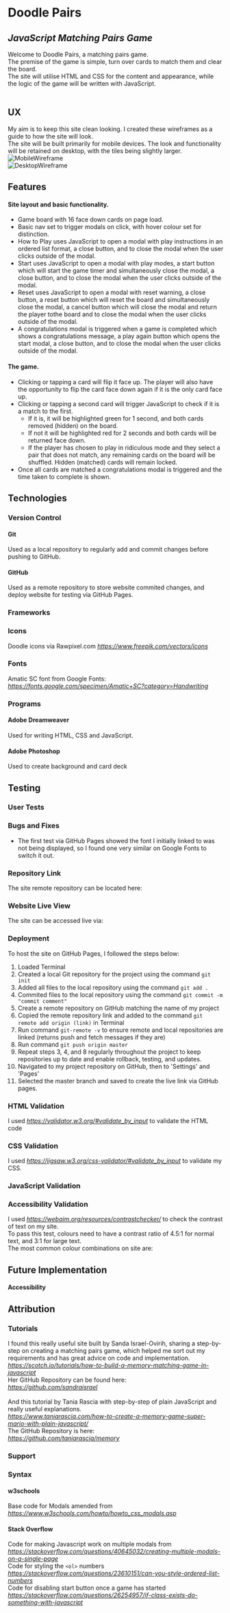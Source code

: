 # Doodle Pairs
## _JavaScript Matching Pairs Game_

Welcome to Doodle Pairs, a matching pairs game.
</br>
The premise of the game is simple, turn over cards to match them and clear the board.
</br>
The site will utilise HTML and CSS for the content and appearance, while the logic of the game will be written with JavaScript. 
</br>
</br>

## UX ##
My aim is to keep this site clean looking. I created these wireframes as a guide to how the site will look.
</br>
The site will be built primarily for mobile devices. The look and functionality will be retained on desktop, with the tiles being slightly larger.
</br>
![MobileWireframe](/wireframes/Mobile-Wireframes.jpg)
</br>
![DesktopWireframe](/wireframes/Desktop-Wireframe.png)

## Features ##
#### Site layout and basic functionality. ####
- Game board with 16 face down cards on page load.
- Basic nav set to trigger modals on click, with hover colour set for distinction.
- How to Play uses JavaScript to open a modal with play instructions in an ordered list format, a close button, and to close the modal when the user clicks outside of the modal.
- Start uses JavaScript to open a modal with play modes, a start button which will start the game timer and simultaneously close the modal, a close button, and to close the modal when the user clicks outside of the modal. 
- Reset uses JavaScript to open a modal with reset warning, a close button, a reset button which will reset the board and simultaneously close the modal, a cancel button which will close the modal and return the player tothe board and to close the modal when the user clicks outside of the modal.
- A congratulations modal is triggered when a game is completed which shows a congratulations message, a play again button which opens the start modal, a close button, and to close the modal when the user clicks outside of the modal.

#### The game. ####
- Clicking or tapping a card will flip it face up. The player will also have the opportunity to flip the card face down again if it is the only card face up.
- Clicking or tapping a second card will trigger JavaScript to check if it is a match to the first. 
	- If it is, it will be highlighted green for 1 second, and both cards removed (hidden) on the board. 
	- If not it will be highlighted red for 2 seconds and both cards will be returned face down.
	- If the player has chosen to play in ridiculous mode  and they select a pair that does not match, any remaining cards on the board will be shuffled. Hidden (matched) cards will remain locked. 
- Once all cards are matched a congratulations modal is triggered and the time taken to complete is shown.

## Technologies ##

### Version Control ###

#### Git ####
Used as a local repository to regularly add and commit changes before pushing to GitHub.

#### GitHub ####
Used as a remote repository to store website commited changes, and deploy website for testing via GitHub Pages.

### Frameworks ###

### Icons ###
Doodle icons via Rawpixel.com *https://www.freepik.com/vectors/icons*

### Fonts ###
Amatic SC font from Google Fonts: *https://fonts.google.com/specimen/Amatic+SC?category=Handwriting*

### Programs ###

#### Adobe Dreamweaver ####
Used for writing HTML, CSS and JavaScript.

#### Adobe Photoshop ####
Used to create background and card deck

## Testing ##

### User Tests ###

### Bugs and Fixes ###
- The first test via GitHub Pages showed the font I initially linked to was not being displayed, so I found one very similar on Google Fonts to switch it out. 

### Repository Link ###
The site remote repository can be located here:

### Website Live View ###
The site can be accessed live via:

### Deployment ###
To host the site on GitHub Pages, I followed the steps below:
1. Loaded Terminal
2. Created a local Git repository for the project using the command `git init` 
3. Added all files to the local repository using the command `git add .`
4. Commited files to the local repository using the command `git commit -m "commit comment"`
5. Create a remote repository on GitHub matching the name of my project
6. Copied the remote repository link and added to the command `git remote add origin (link)` in Terminal
7. Run command `git-remote -v` to ensure remote and local repositories are linked (returns push and fetch messages if they are)
8. Run command `git push origin master`
9. Repeat steps 3, 4, and 8 regularly throughout the project to keep repositories up to date and enable rollback, testing, and updates.
10. Navigated to my project repository on GitHub, then to 'Settings' and 'Pages'
11. Selected the master branch and saved to create the live link via GitHub pages.

### HTML Validation ###
I used *https://validator.w3.org/#validate_by_input* to validate the HTML code

### CSS Validation ###
I used *https://jigsaw.w3.org/css-validator/#validate_by_input* to validate my CSS.

### JavaScript Validation ###

### Accessibility Validation ###
I used *https://webaim.org/resources/contrastchecker/* to check the contrast of text on my site.
</br>
To pass this test, colours need to have a contrast ratio of 4.5\:1 for normal text, and 3\:1 for large text.
</br>
The most common colour combinations on site are: 
</br>

## Future Implementation ##
#### Accessibility ####

## Attribution ##

### Tutorials ###
I found this really useful site built by Sanda Israel-Ovirih, sharing a step-by-step on creating a matching pairs game, which helped me sort out my requirements and has great advice on code and implementation.
</br>
*https://scotch.io/tutorials/how-to-build-a-memory-matching-game-in-javascript*
</br>
Her GitHub Repository can be found here:
</br>
*https://github.com/sandraisrael*
</br>
</br>
And this tutorial by Tania Rascia with step-by-step of plain JavaScript and really useful explanations.
</br>
*https://www.taniarascia.com/how-to-create-a-memory-game-super-mario-with-plain-javascript/*
</br>
The GitHub Repository is here:
</br>
*https://github.com/taniarascia/memory*

### Support ###

### Syntax ###
#### w3schools ####
Base code for Modals amended from *https://www.w3schools.com/howto/howto_css_modals.asp*

#### Stack Overflow ####
Code for making Javascript work on multiple modals from *https://stackoverflow.com/questions/40645032/creating-multiple-modals-on-a-single-page*
</br>
Code for styling the `<ol>` numbers *https://stackoverflow.com/questions/23610151/can-you-style-ordered-list-numbers*
</br>
Code for disabling start button once a game has started *https://stackoverflow.com/questions/26254957/if-class-exists-do-something-with-javascript*

